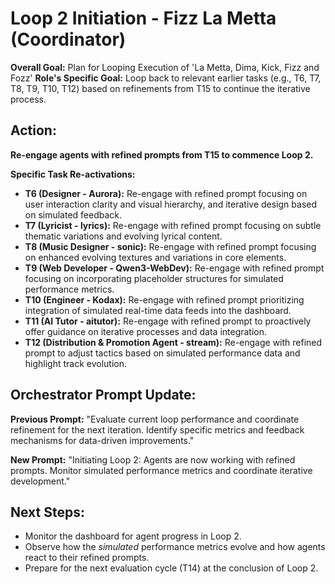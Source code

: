 # Loop 2 Initiation - Fizz La Metta (Coordinator)

**Overall Goal:** Plan for Looping Execution of 'La Metta, Dima, Kick, Fizz and Fozz'
**Role's Specific Goal:** Loop back to relevant earlier tasks (e.g., T6, T7, T8, T9, T10, T12) based on refinements from T15 to continue the iterative process.

## Action:

**Re-engage agents with refined prompts from T15 to commence Loop 2.**

**Specific Task Re-activations:**

*   **T6 (Designer - Aurora):** Re-engage with refined prompt focusing on user interaction clarity and visual hierarchy, and iterative design based on simulated feedback.
*   **T7 (Lyricist - lyrics):** Re-engage with refined prompt focusing on subtle thematic variations and evolving lyrical content.
*   **T8 (Music Designer - sonic):** Re-engage with refined prompt focusing on enhanced evolving textures and variations in core elements.
*   **T9 (Web Developer - Qwen3-WebDev):** Re-engage with refined prompt focusing on incorporating placeholder structures for simulated performance metrics.
*   **T10 (Engineer - Kodax):** Re-engage with refined prompt prioritizing integration of simulated real-time data feeds into the dashboard.
*   **T11 (AI Tutor - aitutor):** Re-engage with refined prompt to proactively offer guidance on iterative processes and data integration.
*   **T12 (Distribution & Promotion Agent - stream):** Re-engage with refined prompt to adjust tactics based on simulated performance data and highlight track evolution.

## Orchestrator Prompt Update:

**Previous Prompt:** "Evaluate current loop performance and coordinate refinement for the next iteration. Identify specific metrics and feedback mechanisms for data-driven improvements."

**New Prompt:** "Initiating Loop 2: Agents are now working with refined prompts. Monitor simulated performance metrics and coordinate iterative development."

## Next Steps:

*   Monitor the dashboard for agent progress in Loop 2.
*   Observe how the *simulated* performance metrics evolve and how agents react to their refined prompts.
*   Prepare for the next evaluation cycle (T14) at the conclusion of Loop 2.